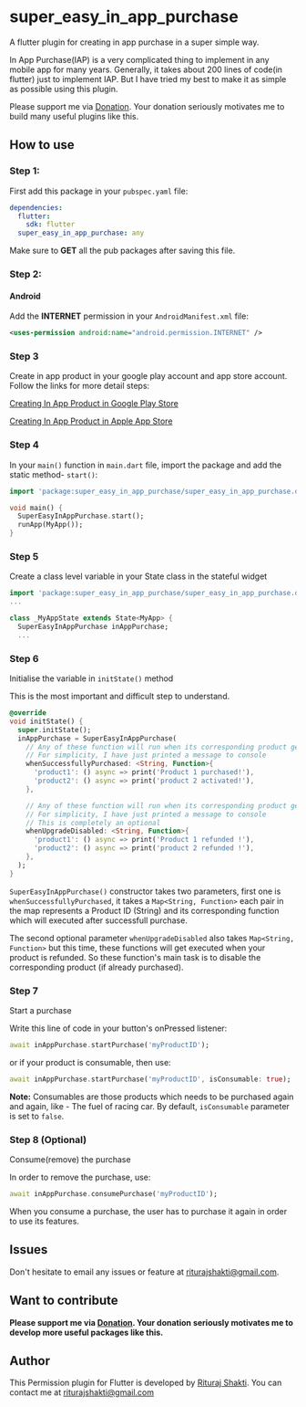 # super_easy_in_app_purchase

A flutter plugin for creating in app purchase in a super simple way.

In App Purchase(IAP) is a very complicated thing to implement in any mobile app for many years. Generally, it takes about 200 lines of code(in flutter) just to implement IAP. But I have tried my best to make it as simple as possible using this plugin.

Please support me via [Donation](https://paypal.me/riturajshakti). Your donation seriously motivates me to build many useful plugins like this.

## How to use

### Step 1:

First add this package in your `pubspec.yaml` file:

```yaml
dependencies:
  flutter:
    sdk: flutter
  super_easy_in_app_purchase: any
```

Make sure to **GET** all the pub packages after saving this file.

### Step 2:

#### Android

Add the **INTERNET** permission in your `AndroidManifest.xml` file:

```xml
<uses-permission android:name="android.permission.INTERNET" />
```

### Step 3

Create in app product in your google play account and app store account. Follow the links for more detail steps:

[Creating In App Product in Google Play Store](support.google.com/googleplay/android-developer/answer/1153481)

[Creating In App Product in Apple App Store](https://help.apple.com/app-store-connect/#/devae49fb316)

### Step 4

In your `main()` function in `main.dart` file, import the package and add the static method- `start()`:

```dart
import 'package:super_easy_in_app_purchase/super_easy_in_app_purchase.dart';

void main() {
  SuperEasyInAppPurchase.start();
  runApp(MyApp());
}
```

### Step 5

Create a class level variable in your State class in the stateful widget

```dart
import 'package:super_easy_in_app_purchase/super_easy_in_app_purchase.dart';
...

class _MyAppState extends State<MyApp> {
  SuperEasyInAppPurchase inAppPurchase;
  ...
```

### Step 6

Initialise the variable in `initState()` method

This is the most important and difficult step to understand.

```dart
@override
void initState() {
  super.initState();
  inAppPurchase = SuperEasyInAppPurchase(
    // Any of these function will run when its corresponding product gets purchased successfully
    // For simplicity, I have just printed a message to console
    whenSuccessfullyPurchased: <String, Function>{
      'product1': () async => print('Product 1 purchased!'),
      'product2': () async => print('product 2 activated!'),
    },

    // Any of these function will run when its corresponding product gets refunded
    // For simplicity, I have just printed a message to console
    // This is completely an optional
    whenUpgradeDisabled: <String, Function>{
      'product1': () async => print('Product 1 refunded !'),
      'product2': () async => print('product 2 refunded !'),
    },
  );
}
```

`SuperEasyInAppPurchase()` constructor takes two parameters, first one is `whenSuccessfullyPurchased`, it takes a `Map<String, Function>` each pair in the map represents a Product ID (String) and its corresponding function which will executed after successfull purchase.

The second optional parameter `whenUpgradeDisabled` also takes `Map<String, Function>` but this time, these functions will get executed when your product is refunded. So these function's main task is to disable the corresponding product (if already purchased).

### Step 7

Start a purchase

Write this line of code in your button's onPressed listener:

```dart
await inAppPurchase.startPurchase('myProductID');
```

or if your product is consumable, then use:

```dart
await inAppPurchase.startPurchase('myProductID', isConsumable: true);
```

**Note:** Consumables are those products which needs to be purchased again and again, like - The fuel of racing car. By default, `isConsumable` parameter is set to `false`.

### Step 8 (Optional)

Consume(remove) the purchase

In order to remove the purchase, use:

```dart
await inAppPurchase.consumePurchase('myProductID');
```

When you consume a purchase, the user has to purchase it again in order to use its features.

## Issues

Don't hesitate to email any issues or feature at <riturajshakti@gmail.com>.

## Want to contribute

**Please support me via [Donation](https://paypal.me/riturajshakti).
Your donation seriously motivates me to develop more useful packages like this.**

## Author

This Permission plugin for Flutter is developed by [Rituraj Shakti](https://www.freelancer.com/u/riturajshakti). You can contact me at <riturajshakti@gmail.com>
